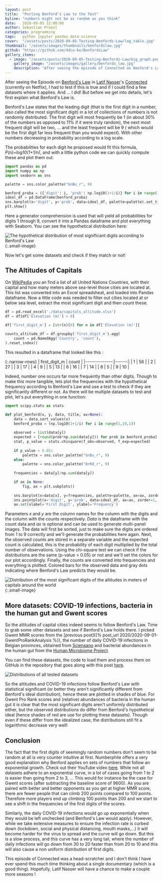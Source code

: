 ```yaml
---
layout: post
title:  "Putting Benford's Law to the Test"
byline: "numbers might not be as random as you think"
date:   2020-09-05 12:00:00
author: Sebastian Proost
categories: programming
tags:	python jupyter pandas data-science
cover:  "/assets/posts/2020-09-05-Testing-Benfords-Law/log_table.jpg"
thumbnail: "/assets/images/thumbnails/benfordslaw.jpg"
github: "https://github.com/4dcu-be/BenfordsLaw"
gallery_items:
  - image: "/assets/posts/2020-09-05-Testing-Benfords-Law/big_graph.png"
    gallery_image: "/assets/images/gallery/benfords_law.jpg"
    description: "After seeing the episode of Connected on Benford's Law I had to check if this applied to some datasets I picked."
---
```


After seeing the Episode on [Benford's Law](https://en.wikipedia.org/wiki/Benford%27s_law) in [Latif Nasser](https://twitter.com/latifnasser)'s 
[Connected](https://www.imdb.com/title/tt12753692/?ref_=fn_al_tt_2) (currently on Netflix), I had to test if this is true and if
I could find a few datasets where it applies. And ... I did! But before we get into details, let's first 
explain what Benford's Law is.

Benford's Law states that the leading digit (that is the first digit in a number, also called the most significant digit)
in a lot of collections of numbers is not randomly distributed. The first digit will most frequently be 1 (in about 30% of the numbers as
opposed to 11% if it were truly random), the next most frequent digit will be two, ... and the least frequent will be 9 (
which would be the first digit far less frequent than you would expect). With other numbers decreasing in probability
according to a log scale.

The probabilities for each digit he proposed would fit this formula, *P(n)=log10(1+1/n)*, and with a little python code we can
quickly compute these and plot them out.

```python
import pandas as pd
import numpy as np
import seaborn as sns

palette = sns.color_palette("GnBu_r", 9)

benford_proba = ({'digit': i, 'prob': np.log10(1+1/i)} for i in range(1,10,1))
ideal_df = pd.DataFrame(benford_proba)
sns.barplot(x='digit', y='prob', data=ideal_df, palette=palette).set_title('Benford\'s Law: hypothetical distribution')
plt.show()
```

Here a generator comprehension is used that will yield all probabilities for digits 1 through 9, convert it into a
Pandas dataframe and plot everything with Seaborn. You can see the hypothetical distribution here:

![The hypothetical distribution of most significant digits according to Benford's Law](/assets/posts/2020-09-05-Testing-Benfords-Law/hypothetical_distribution.png){:.small-image}

Now let's get some datasets and check if they match or not!

## The Altitudes of Capitals

On [WikiPedia](https://en.wikipedia.org/wiki/List_of_capital_cities_by_elevation) you an find a list of all United 
Nations Countries, with their capital and how many meters above sea-level those cities are located at. This list was
converted into an Excel spreadsheat, and loaded into Pandas dataframe. Now a little code was needed to filter out cities 
located at or below sea level, extract the most significant digit and then count these.

```python
df = pd.read_excel('./data/capitals_altitude.xlsx')
df = df[df['Elevation (m)'] > 0]

df['first_digit_m'] = [str(n)[0] for n in df['Elevation (m)']]
                        
counts_altitude_df = df.groupby('first_digit_m').agg(
    count = pd.NamedAgg('Country', 'count'),
).reset_index()
```
This resulted in a dataframe that looked like this :

{:.narrow-rows}
| first_digit_m | count |
|--------------:|------:|
|             1 |    56 |
|             2 |    27 |
|             3 |    17 |
|             4 |     9 |
|             5 |    13 |
|             6 |    16 |
|             7 |    14 |
|             8 |     5 |
|             9 |    10 |

Indeed, number one occurs far more frequently than other digits. Though to make this more tangible, lets plot the 
frequencies with the hypothetical frequency according to Benford's Law and use a test to check if they are significantly
different or not. As there will be multiple datasets to test and plot, let's put everything in one function:

```python
import scipy.stats as stats

def plot_benford(x, y, data, title, ax=None):
    data = data.sort_values(x)
    benford_proba = (np.log10(1+1/i) for i in range(1,10,1))
    
    observed = list(data[y])
    expected = [round(prob*np.sum(data[y])) for prob in benford_proba]
    stat, p_value = stats.chisquare(f_obs=observed, f_exp=expected)
    
    if p_value > 0.05:
        palette = sns.color_palette("GnBu_r", 9)
    else:
        palette = sns.color_palette("OrRd_r", 9)
    
    frequencies = data[y]/np.sum(data[y])

    if ax is None:
        fig, ax = plt.subplots()
    
    sns.barplot(x=data[x], y=frequencies, palette=palette, ax=ax, zorder=0).set_title(title)
    sns.pointplot(x='digit', y='prob', data=ideal_df, ax=ax, zorder=1, join=False, color='gray')
    ax.set(xlabel='First Digit', ylabel='Frequency')
```

Parameters *x* and *y* are the column names for the column with the digits and the column with the counts respectively. *Data* is
the dataframe with the count data and *ax* is optional and can be used to generate multi-panel images. The data will first
be sorted, just to make sure the digits are ordered from 1 to 9 correctly and we'll generate the probabilities here again.
Next, the observed counts are stored in a separate variable and the expected count is calculated, this is the probability
of each digit multiplied by the total number of observations. Using the chi-square test we can check if the distributions
are the same (p-value > 0.05) or not and we'll set the colors for our plot accordingly. Finally, the counts are 
converted into frequencies and everything is plotted. Colored bars for the observed data and gray dots indicating where
Benford's Law predicts they would be.

 
![Distribution of the most significant digits of the altitudes in meters of capitals around the world](/assets/posts/2020-09-05-Testing-Benfords-Law/altitudes.png){:.small-image}

## More datasets: COVID-19 infections, bacteria in the human gut and Gwent scores

So the altitudes of capital cities indeed seems to follow Benford's Law. Time to grab some other datasets and see if 
Benford's Law holds there. I picked Gwent MMR scores from the [previous post]({% post_url 2020/2020-09-01-GwentProRankAnalysis %}),
the number of daily COVID-19 infections in Belgian provinces, obtained from [Sciensano](https://www.sciensano.be/en/covid-19-data) and
bacterial abundances in the human gut from the [Human Microbiome Project](https://www.hmpdacc.org/). 

You can find these datasets, the code to load them and process them on GitHub in the repository that goes along with 
this post [here](https://github.com/4dcu-be/BenfordsLaw).

![Distributions of all tested datasets](/assets/posts/2020-09-05-Testing-Benfords-Law/big_graph.png)

So the altitudes and COVID-19 infections follow Benford's Law with statistical significant (or better they aren't 
significantly different from Benford's ideal distribution), hence these are plotted in shades of blue. For Gwent Pro Rank
scores and (relative) abundances of bacteria in the human gut it is clear that the most significant digits aren't 
uniformly distributed either, but the observed distributions do differ from Benford's hypothetical ideal (hence shades
of red are use for plotting these datasets). Though even if these differ from the idealized case, the distributions
still fit a logarithmic decrease very well!

## Conclusion

The fact that the first digits of seemingly random numbers don't seem to be random at all is very counter intuitive at
first. Numberphile offers a very good explanation why Benford applies on sets of numbers that follow an 
exponential growth. Check out their YouTube video [here](https://www.youtube.com/watch?v=XXjlR2OK1kM). While not all datasets
adhere to an exponential curve, in a lot of cases going from 1 to 2 is easier than going from 2 to 3, ... This would
for instance be the case for Gwent scores (after subtracting the baseline score of 9600). As you are paired with 
better and better opponents as you get at higher MMR score, there are fewer people that can climb 200 points compared
to 100 points. Therefore more players end up climbing 100 points than 200 and we start to see a shift in the frequencies
of the first digits of the scores. 

Similarly, the daily COVID-19 infections would go up exponentially when they would be left unchecked (and Benford's Law would apply). However, while we
take extensive measures to ensure the infection rate is curbed down (lockdown, social and physical distancing, mouth masks,...) it will 
become harder for the virus to spread and the curve will go down. But this is a slow process, and this curve has a very long tail, where the number of daily infections
will go down from 30 to 20 faster than from 20 to 10 and this will also cause a non uniform distribution of first digits.

This episode of Connected was a head-scratcher and I don't think I have ever spend this much time thinking about a single
documentary (which is a good thing). Hopefully, Latif Nasser will have a chance to make a couple more seasons !
